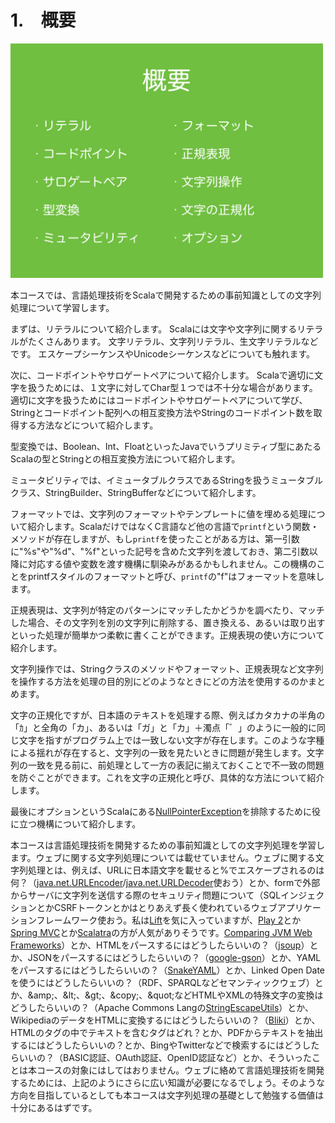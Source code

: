# 1.　概要
<img src="../image/string_course.002.jpeg" width="500px">
<p>本コースでは、言語処理技術をScalaで開発するための事前知識としての文字列処理について学習します。</p>
<p>まずは、リテラルについて紹介します。 Scalaには文字や文字列に関するリテラルがたくさんあります。 文字リテラル、文字列リテラル、生文字リテラルなどです。 エスケープシーケンスやUnicodeシーケンスなどについても触れます。</p>

<p>次に、コードポイントやサロゲートペアについて紹介します。 Scalaで適切に文字を扱うためには、１文字に対してChar型１つでは不十分な場合があります。 適切に文字を扱うためにはコードポイントやサロゲートペアについて学び、Stringとコードポイント配列への相互変換方法やStringのコードポイント数を取得する方法などについて紹介します。</p>

<p>型変換では、Boolean、Int、FloatといったJavaでいうプリミティブ型にあたるScalaの型とStringとの相互変換方法について紹介します。</p>

<p>ミュータビリティでは、イミュータブルクラスであるStringを扱うミュータブルクラス、StringBuilder、StringBufferなどについて紹介します。</p>

フォーマットでは、文字列のフォーマットやテンプレートに値を埋める処理について紹介します。ScalaだけではなくC言語など他の言語で`printf`という関数・メソッドが存在しますが、もし`printf`を使ったことがある方は、第一引数に"%s"や"%d"、"%f"といった記号を含めた文字列を渡しておき、第二引数以降に対応する値や変数を渡す機構に馴染みがあるかもしれません。この機構のことをprintfスタイルのフォーマットと呼び、`printf`の"f"はフォーマットを意味します。

<p>正規表現は、文字列が特定のパターンにマッチしたかどうかを調べたり、マッチした場合、その文字列を別の文字列に削除する、置き換える、あるいは取り出すといった処理が簡単かつ柔軟に書くことができます。正規表現の使い方について紹介します。</p>

<p>文字列操作では、Stringクラスのメソッドやフォーマット、正規表現など文字列を操作する方法を処理の目的別にどのようなときにどの方法を使用するのかまとめます。</p>

<p>文字の正規化ですが、日本語のテキストを処理する際、例えばカタカナの半角の「ｶ」と全角の「カ」、あるいは「ガ」と「カ」＋濁点「゛」のように一般的に同じ文字を指すがプログラム上では一致しない文字が存在します。このような字種による揺れが存在すると、文字列の一致を見たいときに問題が発生します。文字列の一致を見る前に、前処理として一方の表記に揃えておくことで不一致の問題を防ぐことができます。これを文字の正規化と呼び、具体的な方法について紹介します。</p>

<p>最後にオプションというScalaにある<a href="http://docs.oracle.com/javase/jp/8/api/java/lang/NullPointerException.html" target="_blank">NullPointerException</a>を排除するために役に立つ機構について紹介します。</p>

<p>本コースは言語処理技術を開発するための事前知識としての文字列処理を学習します。ウェブに関する文字列処理については載せていません。ウェブに関する文字列処理とは、例えば、URLに日本語文字を載せると%でエスケープされるのは何？（<a href="https://docs.oracle.com/javase/jp/8/docs/api/java/net/URLEncoder.html" target="_blank">java.net.URLEncoder</a>/<a href="https://docs.oracle.com/javase/jp/8/docs/api/java/net/URLDecoder.html" target="_blank">java.net.URLDecoder</a>使おう）とか、formで外部からサーバに文字列を送信する際のセキュリティ問題について（SQLインジェクションとかCSRFトークンとかはとりあえず長く使われているウェブアプリケーションフレームワーク使おう。私は<a href="http://liftweb.net/" target="_blank">Lift</a>を気に入っていますが、<a href="https://www.playframework.com/" target="_blank">Play 2</a>とか<a href="https://projects.spring.io/spring-framework/" target="_blank">Spring MVC</a>とか<a href="http://www.scalatra.org/" target="_blank">Scalatra</a>の方が人気がありそうです。<a href="http://www.slideshare.net/mraible/comparing-jvm-web-frameworks-devoxx-france-2013?next_slideshow=1" target="_blank">Comparing JVM Web Frameworks</a>）とか、HTMLをパースするにはどうしたらいいの？（<a href="http://jsoup.org/" target="_blank">jsoup</a>）とか、JSONをパースするにはどうしたらいいの？（<a href="https://github.com/google/gson" target="_blank">google-gson</a>）とか、YAMLをパースするにはどうしたらいいの？（<a href="https://bitbucket.org/asomov/snakeyaml" target="_blank">SnakeYAML</a>）とか、Linked Open Dateを使うにはどうしたらいいの？（RDF、SPARQLなどセマンティックウェブ）とか、&amp;amp;、&amp;lt;、&amp;gt;、&amp;copy;、&amp;quot;などHTMLやXMLの特殊文字の変換はどうしたらいいの？（Apache Commons Langの<a href="https://commons.apache.org/proper/commons-lang/javadocs/api-release/org/apache/commons/lang3/StringEscapeUtils.html" target="_blank">StringEscapeUtils</a>）とか、WikipediaのデータをHTMLに変換するにはどうしたらいいの？（<a href="https://code.google.com/p/gwtwiki/" target="_blank">Bliki</a>）とか、HTMLのタグの中でテキストを含むタグはどれ？とか、PDFからテキストを抽出するにはどうしたらいいの？とか、BingやTwitterなどで検索するにはどうしたらいいの？（BASIC認証、OAuth認証、OpenID認証など）とか、そういったことは本コースの対象にはしてはおりません。ウェブに絡めて言語処理技術を開発するためには、上記のようにさらに広い知識が必要になるでしょう。そのような方向を目指しているとしても本コースは文字列処理の基礎として勉強する価値は十分にあるはずです。</p>
